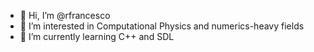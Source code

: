 - 👋 Hi, I’m @rfrancesco
- 👀 I’m interested in Computational Physics and numerics-heavy fields
- 🌱 I’m currently learning C++ and SDL

<!---
rfrancesco/rfrancesco is a ✨ special ✨ repository because its `README.md` (this file) appears on your GitHub profile.
You can click the Preview link to take a look at your changes.
--->
